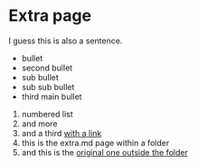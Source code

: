 # Extra page
I guess this is also a sentence.
- bullet
- second bullet
 - sub bullet
  - sub sub bullet
- third main bullet
1. numbered list
1. and more
1. and a third [with a link](/new_page)
1. this is the extra.md page within a folder
1. and this is the [original one outside the folder](../extra)